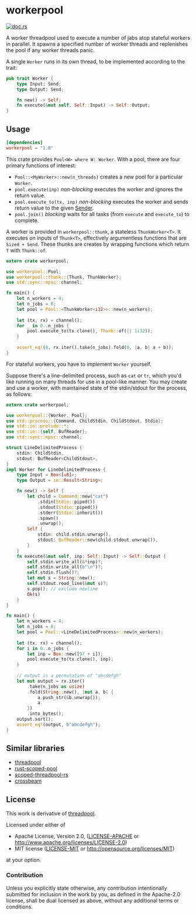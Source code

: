 # workerpool

[![doc.rs](https://docs.rs/workerpool/badge.svg)](https://docs.rs/workerpool)

A worker threadpool used to execute a number of jabs atop stateful workers
in parallel. It spawns a specified number of worker threads and replenishes
the pool if any worker threads panic.

A single `Worker` runs in its own thread, to be implemented according to the trait:

```rust
pub trait Worker {
    type Input: Send;
    type Output: Send;

    fn new() -> Self;
    fn execute(&mut self, Self::Input) -> Self::Output;
}
```

## Usage

```toml
[dependencies]
workerpool = "1.0"
```

This crate provides `Pool<W> where W: Worker`. With a pool, there are four
primary functions of interest:
- `Pool::<MyWorker>::new(n_threads)` creates a new pool for a particular `Worker`.
- `pool.execute(inp)` _non-blocking_ executes the worker and ignores the return value.
- `pool.execute_to(tx, inp)` _non-blocking_ executes the worker and sends return value to
  the given [Sender](https://doc.rust-lang.org/std/sync/mpsc/struct.Sender.html).
- `pool.join()` _blocking_ waits for all tasks (from `execute` and
  `execute_to`) to complete.

A worker is provided in `workerpool::thunk`, a stateless `ThunkWorker<T>`.
It executes on inputs of `Thunk<T>`, effectively argumentless functions that
are `Sized + Send`. These thunks are creates by wrapping functions which
return `T` with `Thunk::of`.

```rust
extern crate workerpool;

use workerpool::Pool;
use workerpool::thunk::{Thunk, ThunkWorker};
use std::sync::mpsc::channel;

fn main() {
    let n_workers = 4;
    let n_jobs = 8;
    let pool = Pool::<ThunkWorker<i32>>::new(n_workers);
    
    let (tx, rx) = channel();
    for _ in 0..n_jobs {
        pool.execute_to(tx.clone(), Thunk::of(|| 1i32));
    }
    
    assert_eq!(8, rx.iter().take(n_jobs).fold(0, |a, b| a + b));
}
```

For stateful workers, you have to implement `Worker` yourself.

Suppose there's a line-delimited process, such as `cat` or `tr`, which you'd
like running on many threads for use in a pool-like manner. You may create
and use a worker, with maintained state of the stdin/stdout for the process,
as follows:

```rust
extern crate workerpool;

use workerpool::{Worker, Pool};
use std::process::{Command, ChildStdin, ChildStdout, Stdio};
use std::io::prelude::*;
use std::io::{self, BufReader};
use std::sync::mpsc::channel;

struct LineDelimitedProcess {
    stdin: ChildStdin,
    stdout: BufReader<ChildStdout>,
}
impl Worker for LineDelimitedProcess {
    type Input = Box<[u8]>;
    type Output = io::Result<String>;

    fn new() -> Self {
        let child = Command::new("cat")
            .stdin(Stdio::piped())
            .stdout(Stdio::piped())
            .stderr(Stdio::inherit())
            .spawn()
            .unwrap();
        Self {
            stdin: child.stdin.unwrap(),
            stdout: BufReader::new(child.stdout.unwrap()),
        }
    }
    fn execute(&mut self, inp: Self::Input) -> Self::Output {
        self.stdin.write_all(&*inp)?;
        self.stdin.write_all(b"\n")?;
        self.stdin.flush()?;
        let mut s = String::new();
        self.stdout.read_line(&mut s)?;
        s.pop(); // exclude newline
        Ok(s)
    }
}

fn main() {
    let n_workers = 4;
    let n_jobs = 8;
    let pool = Pool::<LineDelimitedProcess>::new(n_workers);
    
    let (tx, rx) = channel();
    for i in 0..n_jobs {
        let inp = Box::new([97 + i]);
        pool.execute_to(tx.clone(), inp);
    }
    
    // output is a permutation of "abcdefgh"
    let mut output = rx.iter()
        .take(n_jobs as usize)
        .fold(String::new(), |mut a, b| {
            a.push_str(&b.unwrap());
            a
        })
        .into_bytes();
    output.sort();
    assert_eq!(output, b"abcdefgh");
}
```


## Similar libraries

* [threadpool](http://github.com/rust-threadpool/rust-threadpool)
* [rust-scoped-pool](http://github.com/reem/rust-scoped-pool)
* [scoped-threadpool-rs](https://github.com/Kimundi/scoped-threadpool-rs)
* [crossbeam](https://github.com/aturon/crossbeam)

## License

This work is derivative of
[threadpool](http://github.com/rust-threadpool/rust-threadpool).

Licensed under either of

 * Apache License, Version 2.0, ([LICENSE-APACHE](LICENSE-APACHE) or http://www.apache.org/licenses/LICENSE-2.0)
 * MIT license ([LICENSE-MIT](LICENSE-MIT) or http://opensource.org/licenses/MIT)

at your option.

### Contribution

Unless you explicitly state otherwise, any contribution intentionally
submitted for inclusion in the work by you, as defined in the Apache-2.0
license, shall be dual licensed as above, without any additional terms or
conditions.
